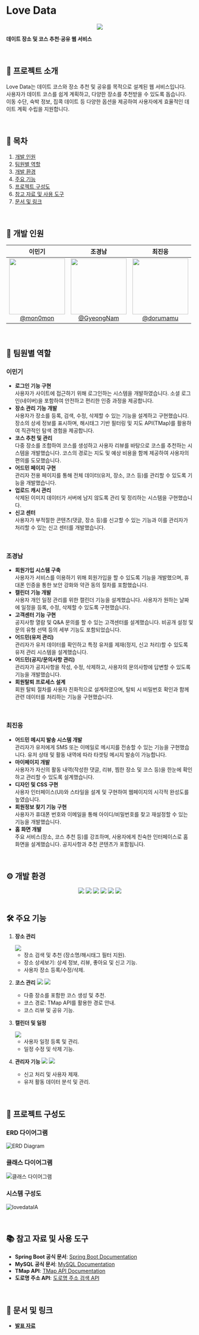 # Love Data

<div align="center">
    <img src="./descImg/lovedata.jpg">
</div>

**데이트 장소 및 코스 추천·공유 웹 서비스**

<br>

## 📌 프로젝트 소개

Love Data는 데이트 코스와 장소 추천 및 공유를 목적으로 설계된 웹 서비스입니다.  
사용자가 데이트 코스를 쉽게 계획하고, 다양한 장소를 추천받을 수 있도록 돕습니다.  
이동 수단, 숙박 정보, 집콕 데이트 등 다양한 옵션을 제공하여 사용자에게 효율적인 데이트 계획 수립을 지원합니다.

<br>

## 📑 목차

1. [개발 인원](#-개발-인원)
2. [팀원별 역할](#-팀원별-역할)
3. [개발 환경](#-개발-환경)
4. [주요 기능](#-주요-기능)
5. [프로젝트 구성도](#-프로젝트-구성도)
6. [참고 자료 및 사용 도구](#-참고-자료-및-사용-도구)
7. [문서 및 링크](#-문서-및-링크)


<br>

## 👥 개발 인원

<div align="center">

| 이민기 | 조경남 | 최진웅 |
|:---:|:---:|:---:|
| <img src="https://avatars.githubusercontent.com/u/51530417?v=4" height="150" width="150"> <br> [@mon0mon](https://github.com/mon0mon) | <img src="https://avatars.githubusercontent.com/u/63902992?v=4" height="150" width="150"> <br> [@GyeongNam](https://github.com/GyeongNam) | <img src="https://avatars.githubusercontent.com/u/64189518?v=4" height="150" width="150"> <br> [@dorumamu](https://github.com/dorumamu) |

</div>

<br>

## 🔧 팀원별 역할

### 이민기
- **로그인 기능 구현**  
  사용자가 사이트에 접근하기 위해 로그인하는 시스템을 개발하였습니다. 소셜 로그인(네이버)을 포함하여 안전하고 편리한 인증 과정을 제공합니다.
- **장소 관리 기능 개발**  
  사용자가 장소를 등록, 검색, 수정, 삭제할 수 있는 기능을 설계하고 구현했습니다. 장소의 상세 정보를 표시하며, 해시태그 기반 필터링 및 지도 API(TMap)를 활용하여 직관적인 탐색 경험을 제공합니다.
- **코스 추천 및 관리**  
  다중 장소를 조합하여 코스를 생성하고 사용자 리뷰를 바탕으로 코스를 추천하는 시스템을 개발했습니다. 코스의 경로는 지도 및 예상 비용을 함께 제공하여 사용자의 편의를 도모했습니다.
- **어드민 페이지 구현**  
  관리자 전용 페이지를 통해 전체 데이터(유저, 장소, 코스 등)를 관리할 수 있도록 기능을 개발했습니다.
- **업로드 캐시 관리**  
  삭제된 이미지 데이터가 서버에 남지 않도록 관리 및 정리하는 시스템을 구현했습니다.
- **신고 센터**  
  사용자가 부적절한 콘텐츠(댓글, 장소 등)를 신고할 수 있는 기능과 이를 관리자가 처리할 수 있는 신고 센터를 개발했습니다.

<br>

### 조경남
- **회원가입 시스템 구축**  
  사용자가 서비스를 이용하기 위해 회원가입을 할 수 있도록 기능을 개발했으며, 휴대폰 인증을 통한 보안 강화와 약관 동의 절차를 포함했습니다.
- **캘린더 기능 개발**  
  사용자 개인 일정 관리를 위한 캘린더 기능을 설계했습니다. 사용자가 원하는 날짜에 일정을 등록, 수정, 삭제할 수 있도록 구현했습니다.
- **고객센터 기능 구현**  
  공지사항 열람 및 Q&A 문의를 할 수 있는 고객센터를 설계했습니다. 비공개 설정 및 문의 유형 선택 등의 세부 기능도 포함되었습니다.
- **어드민(유저 관리)**  
  관리자가 유저 데이터를 확인하고 특정 유저를 제재(정지, 신고 처리)할 수 있도록 유저 관리 시스템을 설계했습니다.
- **어드민(공지/문의사항 관리)**  
  관리자가 공지사항을 작성, 수정, 삭제하고, 사용자의 문의사항에 답변할 수 있도록 기능을 개발했습니다.
- **회원탈퇴 프로세스 설계**  
  회원 탈퇴 절차를 사용자 친화적으로 설계하였으며, 탈퇴 시 비밀번호 확인과 함께 관련 데이터를 처리하는 기능을 구현했습니다.

<br>

### 최진웅
- **어드민 메시지 발송 시스템 개발**  
  관리자가 유저에게 SMS 또는 이메일로 메시지를 전송할 수 있는 기능을 구현했습니다. 유저 상태 및 활동 내역에 따라 타겟팅 메시지 발송이 가능합니다.
- **마이페이지 개발**  
  사용자가 자신의 활동 내역(작성한 댓글, 리뷰, 찜한 장소 및 코스 등)을 한눈에 확인하고 관리할 수 있도록 설계했습니다.
- **디자인 및 CSS 구현**  
  사용자 인터페이스(UI)와 스타일을 설계 및 구현하여 웹페이지의 시각적 완성도를 높였습니다.
- **회원정보 찾기 기능 구현**  
  사용자가 휴대폰 번호와 이메일을 통해 아이디/비밀번호를 찾고 재설정할 수 있는 기능을 개발했습니다.
- **홈 화면 개발**  
  주요 서비스(장소, 코스 추천 등)를 강조하며, 사용자에게 친숙한 인터페이스로 홈 화면을 설계했습니다. 공지사항과 추천 콘텐츠가 포함됩니다.

<br>

## ⚙️ 개발 환경

<div align="center">
    <img src="https://img.shields.io/badge/OS-Linux%20(CentOS%207)-yellow?style=for-the-badge">
    <img src="https://img.shields.io/badge/Back--End-Java%20(Spring%20Boot%202.44)-blue?style=for-the-badge">
    <img src="https://img.shields.io/badge/Front--End-JSP%20%7C%20CSS%20%7C%20JavaScript%20%7C%20jQuery-orange?style=for-the-badge">
    <img src="https://img.shields.io/badge/Database-MySQL%205.4-lightblue?style=for-the-badge">
    <img src="https://img.shields.io/badge/Web%20Server-Tomcat%209.0-red?style=for-the-badge">
    <img src="https://img.shields.io/badge/API-TMap%20%7C%20도로명주소-green?style=for-the-badge">
</div>

<br>

## 🛠 주요 기능

1. **장소 관리**

    <img src="./descImg/장소상세.JPG">
   
    - 장소 검색 및 추천 (장소명/해시태그 필터 지원).
    - 장소 상세보기: 상세 정보, 리뷰, 좋아요 및 신고 기능.
    - 사용자 장소 등록/수정/삭제.

2. **코스 관리**
   <img src="./descImg/코스상세.JPG">
   <img src="./descImg/코스상세2_경로.JPG">
    - 다중 장소를 포함한 코스 생성 및 추천.
    - 코스 경로: TMap API를 활용한 경로 안내.
    - 코스 리뷰 및 공유 기능.

3. **캘린더 및 일정**

    <img src="./descImg/캘린더.png">
    
    - 사용자 일정 등록 및 관리.
    - 일정 수정 및 삭제 기능.

4. **관리자 기능**
   <img src="./descImg/어드민%20대시보드.png">
   <img src="./descImg/어드민 신고센터.jpg">
    - 신고 처리 및 사용자 제재.
    - 유저 활동 데이터 분석 및 관리.

<br>

## 📂 프로젝트 구성도

### ERD 다이어그램
![ERD Diagram](./descImg/ER_Diagram.png)

### 클래스 다이어그램
![클래스 다이어그램](./descImg/lovedata.png)

### 시스템 구성도
![lovedataIA](./descImg/lovedataIA.png)

<br>

## 📚 참고 자료 및 사용 도구

- **Spring Boot 공식 문서**: [Spring Boot Documentation](https://spring.io/projects/spring-boot)
- **MySQL 공식 문서**: [MySQL Documentation](https://dev.mysql.com/doc/)
- **TMap API**: [TMap API Documentation](https://openapi.sk.com/)
- **도로명 주소 API**: [도로명 주소 검색 API](https://www.juso.go.kr/openIndexPage.do)

<br>

## 🔗 문서 및 링크

- **[발표 자료](./docs/Lovedata.pptx)**

<br>
